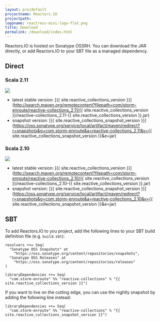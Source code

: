 ```yaml
---
layout: projdefault
projectname: Reactors.IO
projectpath: 
logoname: reactress-mini-logo-flat.png
title: Download
permalink: /download/index.html
---
```





Reactors.IO is hosted on Sonatype OSSRH.
You can download the JAR directly,
or add Reactors.IO to your SBT file as a managed dependency.


## Direct

### Scala 2.11

<a href='http://search.maven.org/remotecontent?filepath=com/storm-enroute/reactive-collections_2.11/{{ site.reactive_collections_version }}/reactive-collections_2.11-{{ site.reactive_collections_version }}.jar'>
  <img class="buildstatus" src='https://img.shields.io/maven-central/v/com.storm-enroute/reactive-collections_2.11.svg' onerror='this.style.display="none"' />
</a>

- latest stable version: [{{ site.reactive_collections_version }}](http://search.maven.org/remotecontent?filepath=com/storm-enroute/reactive-collections_2.11/{{ site.reactive_collections_version }}/reactive-collections_2.11-{{ site.reactive_collections_version }}.jar)
- snapshot version: [{{ site.reactive_collections_snapshot_version }}](https://oss.sonatype.org/service/local/artifact/maven/redirect?r=snapshots&g=com.storm-enroute&a=reactive-collections_2.11&v={{ site.reactive_collections_snapshot_version }}&e=jar)


### Scala 2.10

<a href='http://search.maven.org/remotecontent?filepath=com/storm-enroute/reactive-collections_2.10/{{ site.reactive_collections_version }}/reactive-collections_2.10-{{ site.reactive_collections_version }}.jar'>
  <img class="buildstatus" src='https://img.shields.io/maven-central/v/com.storm-enroute/reactive-collections_2.10.svg' onerror='this.style.display="none"' />
</a>

- latest stable version: [{{ site.reactive_collections_version }}](http://search.maven.org/remotecontent?filepath=com/storm-enroute/reactive-collections_2.10/{{ site.reactive_collections_version }}/reactive-collections_2.10-{{ site.reactive_collections_version }}.jar)
- snapshot version: [{{ site.reactive_collections_snapshot_version }}](https://oss.sonatype.org/service/local/artifact/maven/redirect?r=snapshots&g=com.storm-enroute&a=reactive-collections_2.10&v={{ site.reactive_collections_snapshot_version }}&e=jar)


## SBT

To add Reactors.IO to you project,
add the following lines to your SBT build definition file (e.g. `build.sbt`):

    resolvers ++= Seq(
      "Sonatype OSS Snapshots" at
        "https://oss.sonatype.org/content/repositories/snapshots",
      "Sonatype OSS Releases" at
        "https://oss.sonatype.org/content/repositories/releases"
    )

    libraryDependencies ++= Seq(
      "com.storm-enroute" %% "reactive-collections" % "{{ site.reactive_collections_version }}")

If you want to live on the cutting edge,
you can use the nightly snapshot by adding the following line instead:

    libraryDependencies ++= Seq(
      "com.storm-enroute" %% "reactive-collections" % "{{ site.reactive_collections_snapshot_version }}")
